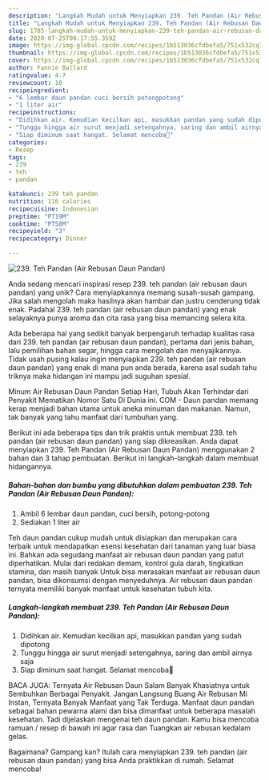 ```yaml
---
description: "Langkah Mudah untuk Menyiapkan 239. Teh Pandan (Air Rebusan Daun Pandan) yang Sempurna"
title: "Langkah Mudah untuk Menyiapkan 239. Teh Pandan (Air Rebusan Daun Pandan) yang Sempurna"
slug: 1785-langkah-mudah-untuk-menyiapkan-239-teh-pandan-air-rebusan-daun-pandan-yang-sempurna
date: 2020-07-25T08:17:55.359Z
image: https://img-global.cpcdn.com/recipes/1b513036cfdbefa5/751x532cq70/239-teh-pandan-air-rebusan-daun-pandan-foto-resep-utama.jpg
thumbnail: https://img-global.cpcdn.com/recipes/1b513036cfdbefa5/751x532cq70/239-teh-pandan-air-rebusan-daun-pandan-foto-resep-utama.jpg
cover: https://img-global.cpcdn.com/recipes/1b513036cfdbefa5/751x532cq70/239-teh-pandan-air-rebusan-daun-pandan-foto-resep-utama.jpg
author: Fannie Ballard
ratingvalue: 4.7
reviewcount: 10
recipeingredient:
- "6 lembar daun pandan cuci bersih potongpotong"
- "1 liter air"
recipeinstructions:
- "Didihkan air. Kemudian kecilkan api, masukkan pandan yang sudah dipotong"
- "Tunggu hingga air surut menjadi setengahnya, saring dan ambil airnya saja"
- "Siap diminum saat hangat. Selamat mencoba💜"
categories:
- Resep
tags:
- 239
- teh
- pandan

katakunci: 239 teh pandan 
nutrition: 116 calories
recipecuisine: Indonesian
preptime: "PT19M"
cooktime: "PT58M"
recipeyield: "3"
recipecategory: Dinner

---
```



![239. Teh Pandan (Air Rebusan Daun Pandan)](https://img-global.cpcdn.com/recipes/1b513036cfdbefa5/751x532cq70/239-teh-pandan-air-rebusan-daun-pandan-foto-resep-utama.jpg)

Anda sedang mencari inspirasi resep 239. teh pandan (air rebusan daun pandan) yang unik? Cara menyiapkannya memang susah-susah gampang. Jika salah mengolah maka hasilnya akan hambar dan justru cenderung tidak enak. Padahal 239. teh pandan (air rebusan daun pandan) yang enak selayaknya punya aroma dan cita rasa yang bisa memancing selera kita.

Ada beberapa hal yang sedikit banyak berpengaruh terhadap kualitas rasa dari 239. teh pandan (air rebusan daun pandan), pertama dari jenis bahan, lalu pemilihan bahan segar, hingga cara mengolah dan menyajikannya. Tidak usah pusing kalau ingin menyiapkan 239. teh pandan (air rebusan daun pandan) yang enak di mana pun anda berada, karena asal sudah tahu triknya maka hidangan ini mampu jadi suguhan spesial.

Minum Air Rebusan Daun Pandan Setiap Hari, Tubuh Akan Terhindar dari Penyakit Mematikan Nomor Satu Di Dunia ini. COM - Daun pandan memang kerap menjadi bahan utama untuk aneka minuman dan makanan. Namun, tak banyak yang tahu manfaat dari tumbuhan yang.


Berikut ini ada beberapa tips dan trik praktis untuk membuat 239. teh pandan (air rebusan daun pandan) yang siap dikreasikan. Anda dapat menyiapkan 239. Teh Pandan (Air Rebusan Daun Pandan) menggunakan 2 bahan dan 3 tahap pembuatan. Berikut ini langkah-langkah dalam membuat hidangannya.

<!--inarticleads1-->

##### Bahan-bahan dan bumbu yang dibutuhkan dalam pembuatan 239. Teh Pandan (Air Rebusan Daun Pandan):

1. Ambil 6 lembar daun pandan, cuci bersih, potong-potong
1. Sediakan 1 liter air


Teh daun pandan cukup mudah untuk disiapkan dan merupakan cara terbaik untuk mendapatkan esensi kesehatan dari tanaman yang luar biasa ini. Bahkan ada segudang manfaat air rebusan daun pandan yang patut diperhatikan. Mulai dari redakan demam, kontrol gula darah, tingkatkan stamina, dan masih banyak Untuk bisa merasakan manfaat air rebusan daun pandan, bisa dikonsumsi dengan menyeduhnya. Air rebusan daun pandan ternyata memiliki banyak manfaat untuk kesehatan tubuh kita. 

<!--inarticleads2-->

##### Langkah-langkah membuat 239. Teh Pandan (Air Rebusan Daun Pandan):

1. Didihkan air. Kemudian kecilkan api, masukkan pandan yang sudah dipotong
1. Tunggu hingga air surut menjadi setengahnya, saring dan ambil airnya saja
1. Siap diminum saat hangat. Selamat mencoba💜


BACA JUGA: Ternyata Air Rebusan Daun Salam Banyak Khasiatnya untuk Sembuhkan Berbagai Penyakit. Jangan Langsung Buang Air Rebusan Mi Instan, Ternyata Banyak Manfaat yang Tak Terduga. Manfaat daun pandan sebagai bahan pewarna alami dan bisa dimanfaat untuk beberapa masalah kesehatan. Tadi dijelaskan mengenai teh daun pandan. Kamu bisa mencoba ramuan / resep di bawah ini agar rasa dan Tuangkan air rebusan kedalam gelas. 

Bagaimana? Gampang kan? Itulah cara menyiapkan 239. teh pandan (air rebusan daun pandan) yang bisa Anda praktikkan di rumah. Selamat mencoba!
